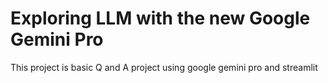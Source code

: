 # Exploring LLM with the new Google Gemini Pro
This project is basic Q and A project using google gemini pro and streamlit
